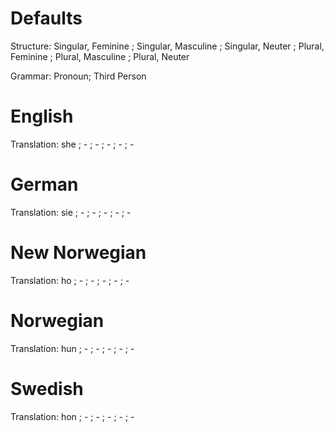 Defaults
========

Structure: Singular, Feminine ; Singular, Masculine ; Singular, Neuter ;
           Plural, Feminine   ; Plural, Masculine   ; Plural, Neuter

Grammar: Pronoun; Third Person


English
=======

Translation: she ; - ; - ;
             -   ; - ; -



German
======

Translation: sie ; - ; - ;
             -   ; - ; -



New Norwegian
=============

Translation: ho ; - ; - ;
             -  ; - ; -



Norwegian
=========

Translation: hun ; - ; - ;
             -   ; - ; -


Swedish
=======

Translation: hon ; - ; - ;
             -   ; - ; -

